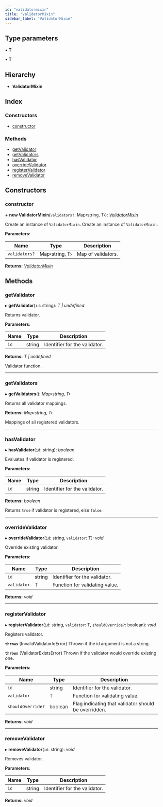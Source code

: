 ```yaml
---
id: "validatormixin"
title: "ValidatorMixin"
sidebar_label: "ValidatorMixin"
---
```


## Type parameters

▪ **T**

▪ **T**

## Hierarchy

* **ValidatorMixin**

## Index

### Constructors

* [constructor](validatormixin.md#constructor)

### Methods

* [getValidator](validatormixin.md#getvalidator)
* [getValidators](validatormixin.md#getvalidators)
* [hasValidator](validatormixin.md#hasvalidator)
* [overrideValidator](validatormixin.md#overridevalidator)
* [registerValidator](validatormixin.md#registervalidator)
* [removeValidator](validatormixin.md#removevalidator)

## Constructors

###  constructor

\+ **new ValidatorMixin**(`validators?`: Map‹string, T›): *[ValidatorMixin](validatormixin.md)*

Create an instance of `ValidatorMixin`.
Create an instance of `ValidatorMixin`.

**Parameters:**

Name | Type | Description |
------ | ------ | ------ |
`validators?` | Map‹string, T› | Map of validators.  |

**Returns:** *[ValidatorMixin](validatormixin.md)*

## Methods

###  getValidator

▸ **getValidator**(`id`: string): *T | undefined*

Returns validator.

**Parameters:**

Name | Type | Description |
------ | ------ | ------ |
`id` | string | Identifier for the validator. |

**Returns:** *T | undefined*

Validator function.

___

###  getValidators

▸ **getValidators**(): *Map‹string, T›*

Returns all validator mappings.

**Returns:** *Map‹string, T›*

Mappings of all registered validators.

___

###  hasValidator

▸ **hasValidator**(`id`: string): *boolean*

Evaluates if validator is registered.

**Parameters:**

Name | Type | Description |
------ | ------ | ------ |
`id` | string | Identifier for the validator. |

**Returns:** *boolean*

Returns `true` if validator is registered, else `false`.

___

###  overrideValidator

▸ **overrideValidator**(`id`: string, `validator`: T): *void*

Override existing validator.

**Parameters:**

Name | Type | Description |
------ | ------ | ------ |
`id` | string | Identifier for the validator. |
`validator` | T | Function for validating value.  |

**Returns:** *void*

___

###  registerValidator

▸ **registerValidator**(`id`: string, `validator`: T, `shouldOverride?`: boolean): *void*

Registers validator.

**`throws`** {InvalidValidatorIdError}
Thrown if the id argument is not a string.

**`throws`** {ValidatorExistsError}
Thrown if the validator would override existing one.

**Parameters:**

Name | Type | Description |
------ | ------ | ------ |
`id` | string | Identifier for the validator. |
`validator` | T | Function for validating value. |
`shouldOverride?` | boolean | Flag indicating that validator should be overridden. |

**Returns:** *void*

___

###  removeValidator

▸ **removeValidator**(`id`: string): *void*

Removes validator.

**Parameters:**

Name | Type | Description |
------ | ------ | ------ |
`id` | string | Identifier for the validator.  |

**Returns:** *void*
